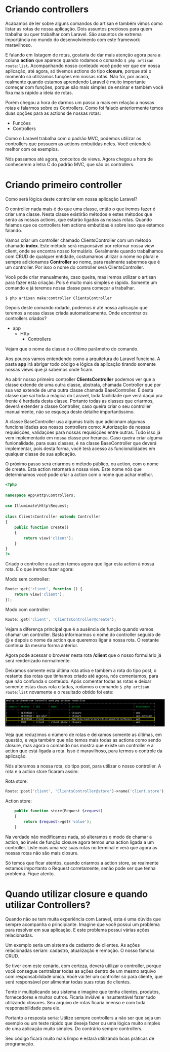 # Criando controllers

Acabamos de ler sobre alguns comandos do artisan e também vimos como listar as rotas de nossa aplicação. Dois assuntos preciosos para quem trabalha ou quer trabalhar com Laravel. São assuntos de extrema importância no mundo do desenvolvimento com este framework maravilhoso.

E falando em listagem de rotas, gostaria de dar mais atenção agora para a coluna **action** que aparece quando rodamos o comando `$ php artisan route:list`. Acompanhando nosso conteúdo você pode ver que em nossa aplicação, até agora, só tivemos actions do tipo **closure**, porque até o momento só utilizamos funções em nossas rotas. Não foi, por acaso, realmente quando estamos aprendendo Laravel é muito importante começar com funções, porque são mais simples de ensinar e também você fixa mais rápido a ideia de rotas.

Porém chegou a hora de darmos um passo a mais em relação a nossas rotas e falarmos sobre os Controllers. Como foi falado anteriormente temos duas opções para as actions de nossas rotas:

* Funções
* Controllers

Como o Laravel trabalha com o padrão MVC, podemos utilizar os controllers que possuem as actions embutidas neles. Você entenderá melhor com os exemplos.

Nós passamos até agora, conceitos de views. Agora chegou a hora de conhecerem a letra C do padrão MVC, que são os controllers.

# Criando primeiro controller

Como será lógica deste controller em nossa aplicação Laravel?

O controller nada mais é do que uma classe, então o que iremos fazer é criar uma classe. Nesta classe existirão métodos e estes métodos que serão as nossas actions, que estarão ligadas as nossas rotas. Quando falamos que os controllers tem actions embutidas é sobre isso que estamos falando.

Vamos criar um controller chamado ClientsController com um método chamado **index**. Este método será responsável por retornar nossa view client, onde se encontra nosso formulário. Geralmente quando trabalhamos com CRUD de qualquer entidade, costumamos utilizar o nome no plural e sempre adicionamos **Controller** ao nome, para realmente sabermos que é um controller. Por isso o nome do controller será ClientsController.

Você pode criar manualmente, caso queira, mas iremos utilizar o artisan para fazer esta criação. Pois é muito mais simples e rápido. Somente um comando e já teremos nossa classe para começar a trabalhar.

`$ php artisan make:controller ClientsController`

Depois deste comando rodado, podemos ir até nossa aplicação que teremos a nossa classe criada automaticamente. Onde encontrar os controllers criados?

* app
    * Http
        * Controllers

Vejam que o nome da classe é o último parâmetro do comando.

Aos poucos vamos entendendo como a arquitetura do Laravel funciona. A pasta **app** irá abrigar todo código e lógica da aplicação tirando somente nossas views que já sabemos onde ficam.

Ao abrir nosso primeiro controller **ClientsController** podemos ver que a classe extende de uma outra classe, abstrata, chamada Controller que por sua vez extende de uma outra classe chamada BaseController. É desta classe que sai toda a mágica do Laravel, toda facilidade que verá daqui pra frente é herdada desta classe. Portanto todas as classes que criarmos, deverá extender a classe Controller, caso queira criar o seu controller manualmente, não se esqueça deste detalhe importantíssimo.

A classe BaseController usa algumas traits que adicionam algumas funcionalidades aos nossos controllers como: Autorização de nossas requisições, validações para nossas requisições entre outras. Tudo isso já vem implementado em nossa classe por herança. Caso queira criar alguma funionalidade, para suas classes, é na classe BaseController que deverá implementar, pois desta forma, você terá acesso às funcionalidades em qualquer classe de sua aplicação.

 O próximo passo será criarmos o método público, ou action, com o nome de create. Esta action retornará a nossa view. Este nome nós que determinamos você pode criar a action com o nome que achar melhor.

```php
<?php

namespace App\Http\Controllers;

use Illuminate\Http\Request;

class ClientsController extends Controller
{
    public function create()
    {
        return view('client');
    }
}
?>
```

Criado o controller e a action temos agora que ligar esta action à nossa rota. É o que iremos fazer agora:

Modo sem controller:
```php
Route::get('client', function () {
    return view('client');
});
```

Modo com controller:

```php
Route::get('client', 'ClientsController@create');
```

Vejam a diferença principal que é a ausência de função quando vamos chamar um controller. Basta informarmos o nome do controller seguido de @ e depois o nome da action que queremos ligar à nossa rota. O restante continua da mesma forma anterior.

Agora pode acessar o browser nesta rota **/client** que o nosso formulário já será renderizado normalmente.

Deixamos somente esta última rota ativa e também a rota do tipo post, o restante das rotas que tínhamos criado até agora, nós comentamos, para que não confunda o conteúdo. Após comentar todas as rotas e deixar somente estas duas rota citadas, rodamos o comando `$ php artisan route:list` novamente e o resultado obtido foi este:

![route_list_controller](./images/route_list_controller.png "route_list_controller")

Veja que reduzimos o número de rotas e deixamos somente as últimas, em questão, e veja também que não temos mais todas as actions como sendo closure, mas agora o comando nos mostra que existe um controller e a action que está ligada a rota. Isso é maravilhoso, para termos o controle da aplicação.

Nós alteramos a nossa rota, do tipo post, para utilizar o nosso controller. A rota e a action store ficaram assim:

Rota store:

```php
Route::post('client', 'ClientsController@store')->name('client.store');
```

Action store:

```php
    public function store(Request $request)
    {
        return $request->get('value');
    }
```

Na verdade não modificamos nada, só alteramos o modo de chamar a action, ao invés de função closure agora temos uma action ligada a um controller. Liste mais uma vez suas rotas no terminal e verá que agora as nossas rotas não são mais closure.

Só temos que ficar atentos, quando criarmos a action store, se realmente estamos importanto o Request corretamente, senão pode ser que tenha problema. Fique atento.

# Quando utilizar closure e quando utilizar Controllers?

Quando não se tem muita experiência com Laravel, esta é uma dúvida que sempre acompanha o principiante. Imagine que você possui um problema para resolver em sua aplicação. E este problema possui várias ações relacionadas.

Um exemplo seria um sistema de cadastro de clientes. As ações relacionadas seriam: cadastro, atualização e remoção. O nosso famoso CRUD.

Se tiver com este cenário, com certeza, deverá utilizar o controller, porque você consegue centralizar todas as ações dentro de um mesmo arquivo com responsabilidade única. Você vai ter um controller só para cliente, que será responsável por alimentar todas suas rotas de clientes.

Tente ir multiplicando seu sistema e imagine que tenha clientes, produtos, fornecedores e muitos outros. Ficaria inviável e insustentável fazer tudo utilizando closures. Seu arquivo de rotas ficaria imenso e com toda responsabilidade para ele.

Portanto a resposta seria: Utilize sempre controllers a não ser que seja um exemplo ou um teste rápido que deseja fazer ou uma lógica muito simples de uma aplicação muito simples. Do contrário sempre controllers.

Seu código ficará muito mais limpo e estará utilizando boas práticas de programação.
